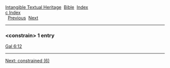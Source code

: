 [Intangible Textual Heritage](../../index)  [Bible](../index) 
[Index](index)   
[c Index](_c_)  
  [Previous](c02489)  [Next](c02491) 

------------------------------------------------------------------------

### &lt;constrain&gt; 1 entry

[Gal 6:12](../kjv/gal006.htm#012)  

------------------------------------------------------------------------

[Next: constrained (6)](c02491)
